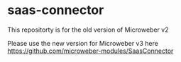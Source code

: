 # saas-connector

This repositorty is for the old version of Microweber v2

Please use the new version for Microweber v3 here https://github.com/microweber-modules/SaasConnector
